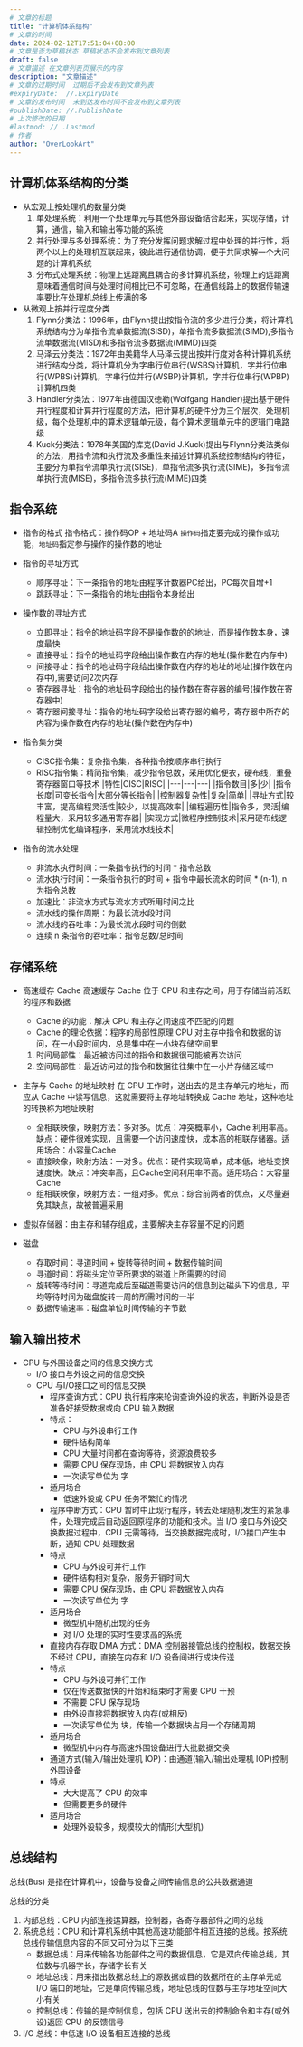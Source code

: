 ```yaml
---
# 文章的标题
title: "计算机体系结构"
# 文章的时间
date: 2024-02-12T17:51:04+08:00
# 文章是否为草稿状态 草稿状态不会发布到文章列表
draft: false
# 文章描述 在文章列表页展示的内容
description: "文章描述"
# 文章的过期时间  过期后不会发布到文章列表
#expiryDate:  //.ExpiryDate
# 文章的发布时间  未到达发布时间不会发布到文章列表
#publishDate: //.PublishDate
# 上次修改的日期
#lastmod: // .Lastmod
# 作者
author: "OverLookArt"
---
```


## 计算机体系结构的分类

* 从宏观上按处理机的数量分类  
  1. 单处理系统：利用一个处理单元与其他外部设备结合起来，实现存储，计算，通信，输入和输出等功能的系统  
  2. 并行处理与多处理系统：为了充分发挥问题求解过程中处理的并行性，将两个以上的处理机互联起来，彼此进行通信协调，便于共同求解一个大问题的计算机系统  
  3. 分布式处理系统：物理上远距离且耦合的多计算机系统，物理上的远距离意味着通信时间与处理时间相比已不可忽略，在通信线路上的数据传输速率要比在处理机总线上传满的多
* 从微观上按并行程度分类
  1. Flynn分类法：1996年，由Flynn提出按指令流的多少进行分类，将计算机系统结构分为单指令流单数据流(SISD)，单指令流多数据流(SIMD),多指令流单数据流(MISD)和多指令流多数据流(MIMD)四类
  2. 马泽云分类法：1972年由美籍华人马泽云提出按并行度对各种计算机系统进行结构分类，将计算机分为字串行位串行(WSBS)计算机，字并行位串行(WPBS)计算机，字串行位并行(WSBP)计算机，字并行位串行(WPBP)计算机四类
  3. Handler分类法：1977年由德国汉徳勒(Wolfgang Handler)提出基于硬件并行程度和计算并行程度的方法，把计算机的硬件分为三个层次，处理机级，每个处理机中的算术逻辑单元级，每个算术逻辑单元中的逻辑门电路级
  4. Kuck分类法：1978年美国的库克(David J.Kuck)提出与Flynn分类法类似的方法，用指令流和执行流及多重性来描述计算机系统控制结构的特征，主要分为单指令流单执行流(SISE)，单指令流多执行流(SIME)，多指令流单执行流(MISE)，多指令流多执行流(MIME)四类

## 指令系统  

* 指令的格式
  指令格式：操作码OP + 地址码A
  `操作码`指定要完成的操作或功能，`地址码`指定参与操作的操作数的地址
* 指令的寻址方式
  * 顺序寻址：下一条指令的地址由程序计数器PC给出，PC每次自增+1
  * 跳跃寻址：下一条指令的地址由指令本身给出
* 操作数的寻址方式
  * 立即寻址：指令的地址码字段不是操作数的的地址，而是操作数本身，速度最快
  * 直接寻址：指令的地址码字段给出操作数在内存的地址(操作数在内存中)
  * 间接寻址：指令的地址码字段给出操作数在内存的地址的地址(操作数在内存中),需要访问2次内存
  * 寄存器寻址：指令的地址码字段给出的操作数在寄存器的编号(操作数在寄存器中)
  * 寄存器间接寻址：指令的地址码字段给出寄存器的编号，寄存器中所存的内容为操作数在内存的地址(操作数在内存中)
* 指令集分类
  * CISC指令集：复杂指令集，各种指令按顺序串行执行
  * RISC指令集：精简指令集，减少指令总数，采用优化便衣，硬布线，重叠寄存器窗口等技术
  |特性|CISC|RISC|
  |---|---|---|
  |指令数目|多|少|
  |指令长度|可变长指令|大部分等长指令|
  |控制器复杂性|复杂|简单|
  |寻址方式|较丰富，提高编程灵活性|较少，以提高效率|
  |编程遍历性|指令多，灵活|编程量大，采用较多通用寄存器|
  |实现方式|微程序控制技术|采用硬布线逻辑控制优化编译程序，采用流水线技术|

* 指令的流水处理
  * 非流水执行时间：一条指令执行的时间 * 指令总数
  * 流水执行时间：一条指令执行的时间 + 指令中最长流水的时间 * (n-1), n为指令总数
  * 加速比：非流水方式与流水方式所用时间之比
  * 流水线的操作周期：为最长流水段时间
  * 流水线的吞吐率：为最长流水段时间的倒数
  * 连续 n 条指令的吞吐率：指令总数/总时间

## 存储系统  

* 高速缓存 Cache
  高速缓存 Cache 位于 CPU 和主存之间，用于存储当前活跃的程序和数据
  * Cache 的功能：解决 CPU 和主存之间速度不匹配的问题
  * Cache 的理论依据：程序的局部性原理
  CPU 对主存中指令和数据的访问，在一小段时间内，总是集中在一小块存储空间里
  1. 时间局部性：最近被访问过的指令和数据很可能被再次访问
  2. 空间局部性：最近访问过的指令和数据往往集中在一小片存储区域中

* 主存与 Cache 的地址映射
  在 CPU 工作时，送出去的是主存单元的地址，而应从 Cache 中读写信息，这就需要将主存地址转换成 Cache 地址，这种地址的转换称为地址映射
  * 全相联映像，映射方法：多对多。优点：冲突概率小，Cache 利用率高。缺点：硬件很难实现，且需要一个访问速度快，成本高的相联存储器。适用场合：小容量Cache
  * 直接映像，映射方法：一对多。优点：硬件实现简单，成本低，地址变换速度快。缺点：冲突率高，且Cache空间利用率不高。适用场合：大容量Cache
  * 组相联映像，映射方法：一组对多。优点：综合前两者的优点，又尽量避免其缺点，故被普遍采用
* 虚拟存储器：由主存和辅存组成，主要解决主存容量不足的问题
* 磁盘
  * 存取时间：寻道时间 + 旋转等待时间 + 数据传输时间
  * 寻道时间：将磁头定位至所要求的磁道上所需要的时间
  * 旋转等待时间：寻道完成后至磁道需要访问的信息到达磁头下的信息，平均等待时间为磁盘旋转一周的所需时间的一半
  * 数据传输速率：磁盘单位时间传输的字节数
  
## 输入输出技术  

* CPU 与外围设备之间的信息交换方式
  * I/O 接口与外设之间的信息交换
  * CPU 与I/O接口之间的信息交换
    * 程序查询方式：CPU 执行程序来轮询查询外设的状态，判断外设是否准备好接受数据或向 CPU 输入数据
    * 特点：
      * CPU 与外设串行工作
      * 硬件结构简单
      * CPU 大量时间都在查询等待，资源浪费较多
      * 需要 CPU 保存现场，由 CPU 将数据放入内存
      * 一次读写单位为 字
    * 适用场合
      * 低速外设或 CPU 任务不繁忙的情况
    * 程序中断方式：CPU 暂时中止现行程序，转去处理随机发生的紧急事件，处理完成后自动返回原程序的功能和技术。当 I/O 接口与外设交换数据过程中，CPU 无需等待，当交换数据完成时，I/O接口产生中断，通知 CPU 处理数据
    * 特点
      * CPU 与外设可并行工作
      * 硬件结构相对复杂，服务开销时间大
      * 需要 CPU 保存现场，由 CPU 将数据放入内存
      * 一次读写单位为 字
    * 适用场合
      * 微型机中随机出现的任务
      * 对 I/O 处理的实时性要求高的系统
    * 直接内存存取 DMA 方式：DMA 控制器接管总线的控制权，数据交换不经过 CPU，直接在内存和 I/O 设备间进行成块传送
    * 特点
      * CPU 与外设可并行工作
      * 仅在传送数据快的开始和结束时才需要 CPU 干预
      * 不需要 CPU 保存现场
      * 由外设直接将数据放入内存(或相反)
      * 一次读写单位为 块，传输一个数据块占用一个存储周期
    * 适用场合
      * 微型机中内存与高速外围设备进行大批数据交换
    * 通道方式(输入/输出处理机 IOP)：由通道(输入/输出处理机 IOP)控制外围设备
    * 特点
      * 大大提高了 CPU 的效率
      * 但需要更多的硬件
    * 适用场合
      * 处理外设较多，规模较大的情形(大型机)

## 总线结构  

总线(Bus) 是指在计算机中，设备与设备之间传输信息的公共数据通道

总线的分类

1. 内部总线：CPU 内部连接运算器，控制器，各寄存器部件之间的总线
2. 系统总线：CPU 和计算机系统中其他高速功能部件相互连接的总线。按系统总线传输信息内容的不同又可分为以下三类
   * 数据总线：用来传输各功能部件之间的数据信息，它是双向传输总线，其位数与机器字长，存储字长有关
   * 地址总线：用来指出数据总线上的源数据或目的数据所在的主存单元或 I/O 端口的地址，它是单向传输总线，地址总线的位数与主存地址空间大小有关
   * 控制总线：传输的是控制信息，包括 CPU 送出去的控制命令和主存(或外设)返回 CPU 的反馈信号
3. I/O 总线：中低速 I/O 设备相互连接的总线